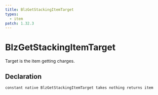 ```yaml
---
title: BlzGetStackingItemTarget
types:
  - item
patch: 1.32.3
---
```


# BlzGetStackingItemTarget
Target is the item getting charges.

## Declaration

```jass
constant native BlzGetStackingItemTarget takes nothing returns item
```
